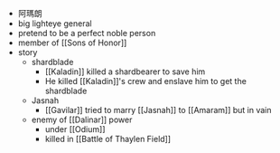 - 阿瑪朗
- big lighteye general
- pretend to be a perfect noble person
- member of [[Sons of Honor]]
- story
	- shardblade
		- [[Kaladin]] killed a shardbearer to save him
		- He killed [[Kaladin]]'s crew and enslave him to get the shardblade
	- Jasnah
		- [[Gavilar]] tried to marry [[Jasnah]] to [[Amaram]] but in vain
	- enemy of [[Dalinar]] power
		- under [[Odium]]
		- killed in [[Battle of Thaylen Field]]